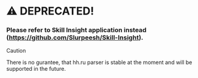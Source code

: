 # :warning: DEPRECATED!
### Please refer to Skill Insight application instead (https://github.com/Slurpeesh/Skill-Insight).
> [!CAUTION]
> There is no gurantee, that hh.ru parser is stable at the moment and will be supported in the future.
